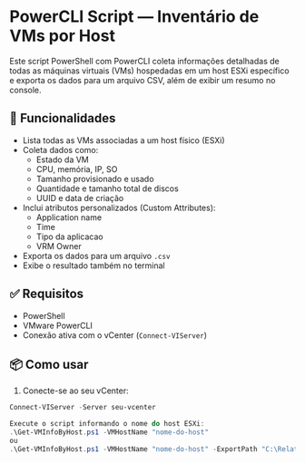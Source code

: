 # PowerCLI Script — Inventário de VMs por Host

Este script PowerShell com PowerCLI coleta informações detalhadas de todas as máquinas virtuais (VMs) hospedadas em um host ESXi específico e exporta os dados para um arquivo CSV, além de exibir um resumo no console.

## 🚀 Funcionalidades

- Lista todas as VMs associadas a um host físico (ESXi)
- Coleta dados como:
  - Estado da VM
  - CPU, memória, IP, SO
  - Tamanho provisionado e usado
  - Quantidade e tamanho total de discos
  - UUID e data de criação
- Inclui atributos personalizados (Custom Attributes):
  - Application name
  - Time
  - Tipo da aplicacao
  - VRM Owner
- Exporta os dados para um arquivo `.csv`
- Exibe o resultado também no terminal

## ✅ Requisitos

- PowerShell
- VMware PowerCLI
- Conexão ativa com o vCenter (`Connect-VIServer`)

## 📦 Como usar

1. Conecte-se ao seu vCenter:

```powershell
Connect-VIServer -Server seu-vcenter

Execute o script informando o nome do host ESXi:
.\Get-VMInfoByHost.ps1 -VMHostName "nome-do-host"
ou
.\Get-VMInfoByHost.ps1 -VMHostName "nome-do-host" -ExportPath "C:\Relatorios\InventarioVMs.csv"


